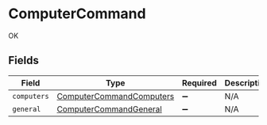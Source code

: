 # ComputerCommand

OK


## Fields

| Field                                                                       | Type                                                                        | Required                                                                    | Description                                                                 |
| --------------------------------------------------------------------------- | --------------------------------------------------------------------------- | --------------------------------------------------------------------------- | --------------------------------------------------------------------------- |
| `computers`                                                                 | [ComputerCommandComputers](../../models/shared/computercommandcomputers.md) | :heavy_minus_sign:                                                          | N/A                                                                         |
| `general`                                                                   | [ComputerCommandGeneral](../../models/shared/computercommandgeneral.md)     | :heavy_minus_sign:                                                          | N/A                                                                         |